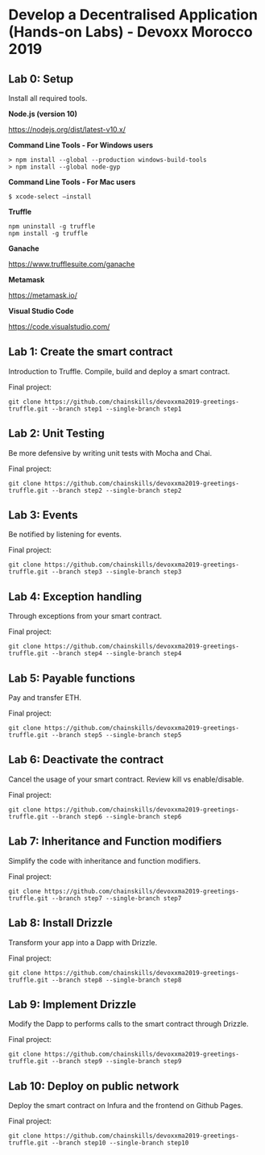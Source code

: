 # Develop a Decentralised Application (Hands-on Labs) - Devoxx Morocco 2019

## Lab 0: Setup

Install all required tools.

**Node.js (version 10)**

https://nodejs.org/dist/latest-v10.x/

**Command Line Tools - For Windows users**

    > npm install --global --production windows-build-tools
    > npm install --global node-gyp

**Command Line Tools - For Mac users**

    $ xcode-select —install

**Truffle**

    npm uninstall -g truffle
    npm install -g truffle 

**Ganache**

https://www.trufflesuite.com/ganache


**Metamask**

https://metamask.io/

**Visual Studio Code**

https://code.visualstudio.com/

## Lab 1: Create the smart contract

Introduction to Truffle.
Compile, build and deploy a smart contract.

Final project:


    git clone https://github.com/chainskills/devoxxma2019-greetings-truffle.git --branch step1 --single-branch step1
## Lab 2: Unit Testing

Be more defensive by writing unit tests with Mocha and Chai.

Final project:


    git clone https://github.com/chainskills/devoxxma2019-greetings-truffle.git --branch step2 --single-branch step2
## Lab 3: Events

Be notified by listening for events.

Final project:


    git clone https://github.com/chainskills/devoxxma2019-greetings-truffle.git --branch step3 --single-branch step3
## Lab 4: Exception handling

Through exceptions from your smart contract.

Final project:


    git clone https://github.com/chainskills/devoxxma2019-greetings-truffle.git --branch step4 --single-branch step4
## Lab 5: Payable functions

Pay and transfer ETH.

Final project:


    git clone https://github.com/chainskills/devoxxma2019-greetings-truffle.git --branch step5 --single-branch step5
## Lab 6: Deactivate the contract

Cancel the usage of your smart contract.
Review kill vs enable/disable.

Final project:


    git clone https://github.com/chainskills/devoxxma2019-greetings-truffle.git --branch step6 --single-branch step6
## Lab 7: Inheritance and Function modifiers

Simplify the code with inheritance and function modifiers.

Final project:


    git clone https://github.com/chainskills/devoxxma2019-greetings-truffle.git --branch step7 --single-branch step7
## Lab 8: Install Drizzle

Transform your app into a Dapp with Drizzle.

Final project:


    git clone https://github.com/chainskills/devoxxma2019-greetings-truffle.git --branch step8 --single-branch step8
## Lab 9: Implement Drizzle

Modify the Dapp to performs calls to the smart contract through Drizzle.

Final project:


    git clone https://github.com/chainskills/devoxxma2019-greetings-truffle.git --branch step9 --single-branch step9
## Lab 10: Deploy on public network

Deploy the smart contract on Infura and the frontend on Github Pages.

Final project:


    git clone https://github.com/chainskills/devoxxma2019-greetings-truffle.git --branch step10 --single-branch step10



